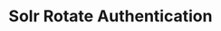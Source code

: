 ---
title: Solr Rotate Authentication
menu:
docs_{{ .version }}:
identifier: sl-rotateauth
name: Rotate Authentication
parent: sl-solr-guides
weight: 34
menu_name: docs_{{ .version }}
--- 